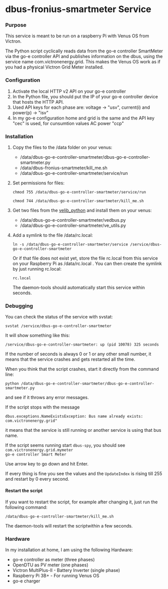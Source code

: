 # dbus-fronius-smartmeter Service

### Purpose

This service is meant to be run on a raspberry Pi with Venus OS from Victron.

The Python script cyclically reads data from the go-e controller SmartMeter via the go-e controller API and publishes information on the dbus, using the service name com.victronenergy.grid. This makes the Venus OS work as if you had a physical Victron Grid Meter installed.

### Configuration

1. Activate the local HTTP v2 API on your go-e controller
2. In the Python file, you should put the IP of your go-e controller device that hosts the HTTP API.
3. Used API keys for each phase are: voltage -> "usv", current(i) and power(p) -> "isv" 
4. In my go-e configuration home and grid is the same and the API key "cec" is used, for cunsumtion values AC power "ccp"

### Installation

1. Copy the files to the /data folder on your venus:

   - /data/dbus-go-e-controller-smartmeter/dbus-go-e-controller-smartmeter.py
   - /data/dbus-fronius-smartmeter/kill_me.sh
   - /data/dbus-go-e-controller-smartmeter/service/run

2. Set permissions for files:

   `chmod 755 /data/dbus-go-e-controller-smartmeter/service/run`

   `chmod 744 /data/dbus-go-e-controller-smartmeter/kill_me.sh`

3. Get two files from the [velib_python](https://github.com/victronenergy/velib_python) and install them on your venus:

   - /data/dbus-go-e-controller-smartmeter/vedbus.py
   - /data/dbus-go-e-controller-smartmeter/ve_utils.py

4. Add a symlink to the file /data/rc.local:

   `ln -s /data/dbus-go-e-controller-smartmeter/service /service/dbus-go-e-controller-smartmeter`

   Or if that file does not exist yet, store the file rc.local from this service on your Raspberry Pi as /data/rc.local .
   You can then create the symlink by just running rc.local:
  
   `rc.local`

   The daemon-tools should automatically start this service within seconds.

### Debugging

You can check the status of the service with svstat:

`svstat /service/dbus-go-e-controller-smartmeter`

It will show something like this:

`/service/dbus-go-e-controller-smartmeter: up (pid 10078) 325 seconds`

If the number of seconds is always 0 or 1 or any other small number, it means that the service crashes and gets restarted all the time.

When you think that the script crashes, start it directly from the command line:

`python /data/dbus-go-e-controller-smartmeter/dbus-go-e-controller-smartmeter.py`

and see if it throws any error messages.

If the script stops with the message

`dbus.exceptions.NameExistsException: Bus name already exists: com.victronenergy.grid"`

it means that the service is still running or another service is using that bus name.

If the script seems running start `dbus-spy`, you should see 
`com.victronenergy.grid.mymeter                                                                      go-e controller Smart Meter`

Use arrow key to go down and hit Enter.

If every thing is fine you see the values and the `UpdateIndex` is rising till 255 and restart by 0 every second.

#### Restart the script

If you want to restart the script, for example after changing it, just run the following command:

`/data/dbus-go-e-controller-smartmeter/kill_me.sh`

The daemon-tools will restart the scriptwithin a few seconds.

### Hardware

In my installation at home, I am using the following Hardware:

- go-e controller as meter (three phases)
- OpenDTU as PV meter (one phases)
- Victron MultiPlus-II - Battery Inverter (single phase)
- Raspberry Pi 3B+ - For running Venus OS
- go-e charger
